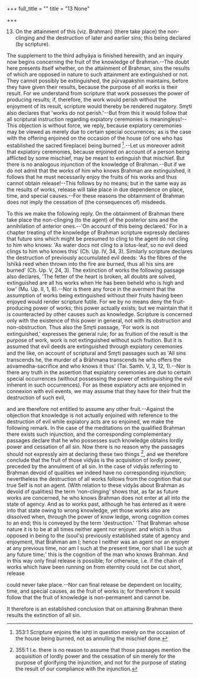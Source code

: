+++
full_title = ""
title = "13 None"

+++




13. On the attainment of this (viz. Brahman) (there take place) the non-clinging and the destruction of later and earlier sins; this being declared (by scripture).

The supplement to the third adhyāya is finished herewith, and an inquiry now begins concerning the fruit of the knowledge of Brahman.--The doubt here presents itself whether, on the attainment of Brahman, sins the results of which are opposed in nature to such attainment are extinguished or not. They cannot possibly be extinguished, the pūrvapakshin maintains, before they have given their results, because the purpose of all works is their result. For we understand from scripture that work possesses the power of producing results; if, therefore, the work would perish without the enjoyment of its result, scripture would thereby be rendered nugatory. Smr̥ti also declares that 'works do not perish.'--But from this it would follow that all scriptural instruction regarding expiatory ceremonies is meaningless!--This objection is without force, we reply, because expiatory ceremonies may be viewed as merely due to certain special occurrences; as is the case with the offering enjoined on the occasion of the house (of one who has established the sacred fireplace) being burned [^fn_217].--Let us moreover admit that expiatory ceremonies, because enjoined on account of a person being afflicted by some mischief, may be meant to extinguish that mischief. But there is no analogous injunction of the knowledge of Brahman.--But if we do not admit that the works of him who knows Brahman are extinguished, it follows that he must necessarily enjoy the fruits of his works and thus cannot obtain release!--This follows by no means; but in the same way as the results of works, release will take place in due dependence on place, time, and special causes.--For these reasons the obtainment of Brahman does not imply the cessation of (the consequences of) misdeeds.

[^fn_217]: 353:1 Scripture enjoins the ishṭi in question merely on the occasion of the house being burned, not as annulling the mischief done.

To this we make the following reply. On the obtainment of Brahman there take place the non-clinging (to the agent) of the posterior sins and the annihilation of anterior ones.--'On account of this being declared.' For in a chapter treating of the knowledge of Brahman scripture expressly declares that future sins which might be presumed to cling to the agent do not cling to him who knows: 'As water docs not cling to a lotus-leaf, so no evil deed clings to him who knows this' (Cḥ. Up. IV, 34, 3). Similarly scripture declares the destruction of previously accumulated evil deeds: 'As the fibres of the Ishīkā reed when thrown into the fire are burned, thus all his sins are burned' (Cḥ. Up. V, 24, 3). The extinction of works the following passage also declares, 'The fetter of the heart is broken, all doubts are solved, extinguished are all his works when He has been beheld who is high and low' (Mu. Up. II, 1, 8).--Nor is there any force in the averment that the assumption of works being extinguished without their fruits having been enjoyed would render scripture futile. For we by no means deny the fruit-producing power of works; this power actually exists; but we maintain that it is counteracted by other causes such as knowledge. Scripture is concerned only with the existence of this power in general, not with its obstruction and non-obstruction. Thus also the Smr̥ti passage, 'For work is not extinguished,' expresses the general rule; for as fruition of the result is the purpose of work, work is not extinguished without such fruition. But it is assumed that evil deeds are extinguished through expiatory ceremonies and the like, on account of scriptural and Smr̥ti passages such as 'All sins transcends he, the murder of a Brāhmaṇa transcends he who offers the aśvamedha-sacrifice and who knows it thus' (Tai. Saṁh. V, 3, 12, 1).--Nor is there any truth in the assertion that expiatory ceremonies are due to certain special occurrences (without possessing the power of extinguishing the evil inherent in such occurrences). For as these expiatory acts are enjoined in connexion with evil events, we may assume that they have for their fruit the destruction of such evil,

and are therefore not entitled to assume any other fruit.--Against the objection that knowledge is not actually enjoined with reference to the destruction of evil while expiatory acts are so enjoined, we make the following remark. In the case of the meditations on the qualified Brahman there exists such injunction, and the corresponding complementary passages declare that he who possesses such knowledge obtains lordly power and cessation of all sin. Now there is no reason why the passages should not expressly aim at declaring these two things [^fn_218], and we therefore conclude that the fruit of those vidyās is the acquisition of lordly power, preceded by the annulment of all sin. In the case of vidyās referring to Brahman devoid of qualities we indeed have no corresponding injunction; nevertheless the destruction of all works follows from the cognition that our true Self is not an agent. (With relation to these vidyās about Brahman as devoid of qualities) the term 'non-clinging' shows that, as far as future works are concerned, he who knows Brahman does not enter at all into the state of agency. And as to works past, although he has entered as it were into that state owing to wrong knowledge, yet those works also are dissolved when, through the power of know ledge, wrong cognition comes to an end; this is conveyed by the term 'destruction.' 'That Brahman whose nature it is to be at all times neither agent nor enjoyer. and which is thus opposed in being to the (soul's) previously established state of agency and enjoyment, that Brahman am I; hence I neither was an agent nor an enjoyer at any previous time, nor am I such at the present time, nor shall I be such at any future time;' this is the cognition of the man who knows Brahman. And in this way only final release is possible; for otherwise, i.e. if the chain of works which have been running on from eternity could not be cut short, release

[^fn_218]: 355:1 I.e. there is no reason to assume that those passages mention the acquisition of lordly power and the cessation of sin merely for the purpose of glorifying the injunction, and not for the purpose of stating the result of our compliance with the injunction.

could never take place.--Nor can final release be dependent on locality, time, and special causes, as the fruit of works is; for therefrom it would follow that the fruit of knowledge is non-permanent and cannot be.

It therefore is an established conclusion that on attaining Brahman there results the extinction of all sin.

